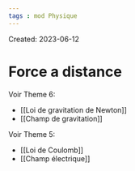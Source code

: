 ```yaml
---
tags : mod Physique
---
```

Created: 2023-06-12


   # Force a distance
   Voir Theme 6:
   - [[Loi de gravitation de Newton]]
   - [[Champ de gravitation]]
   
  Voir Theme 5:
   - [[Loi de Coulomb]]
   - [[Champ électrique]]

